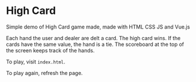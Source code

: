 # High Card
Simple demo of High Card game made, made with HTML CSS JS and Vue.js

Each hand the user and dealer are delt a card. The high card wins. If the cards have the same value, the hand is a tie. The scoreboard at the top of the screen keeps track of the hands.

To play, visit `index.html`.

To play again, refresh the page.
